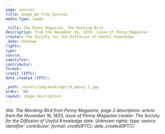 ```yaml
---
page: source1
title: Image_№4_from_Source1
media_type: image

_title: The Penny Magazine, The Mocking-Bird
description: from the November 16, 1833, issue of Penny Magazine
creator: The Society for the Diffusion of Useful Knowledge
_date: Unknown
rights: 
type: 
source:
identifier:
contributor:
format:
credit_(IPTC):
date_created_(IPTC):

_path: /assets/img/mockingbird_penny_2.jpg
order: '04'
layout: image_description
---
```


_title: The Mocking-Bird from Penny Magazine, page 2
description: article from the November 16, 1833, issue of Penny Magazine
creator: The Society for the Diffusion of Useful Knowledge
_date: Unknown
rights: 
type: 
source:
identifier:
contributor:
format:
credit_(IPTC):
date_created_(IPTC):
